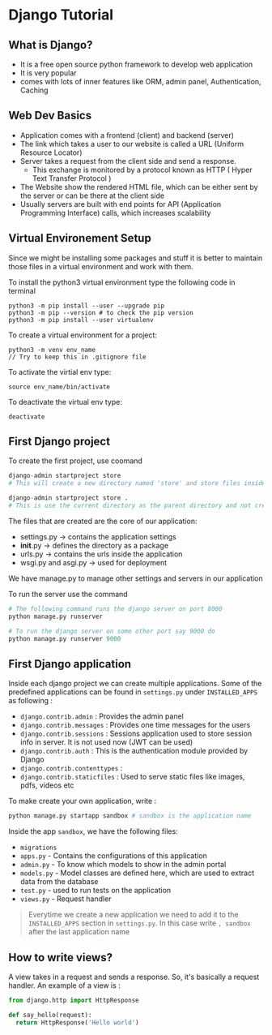 # Django Tutorial

## What is Django? 

- It is a free open source python framework to develop web application 
- It is very popular 
- comes with lots of inner features like ORM, admin panel, Authentication, Caching 

## Web Dev Basics

- Application comes with a frontend (client) and backend (server)
- The link which takes a user to our website is called a URL (Uniform Resource Locator) 
- Server takes a request from the client side and send a response. 
  - This exchange is monitored by a protocol known as HTTP ( Hyper Text Transfer Protocol )
- The Website show the rendered HTML file, which can be either sent by the server or can be there at the client side
- Usually servers are built with end points for API (Application Programming Interface) calls, which increases scalability 

## Virtual Environement Setup 

Since we might be installing some packages and stuff it is better to maintain those files in a virtual environment and work with them.

To install the python3 virtual environment type the following code in terminal

```
python3 -m pip install --user --upgrade pip
python3 -m pip --version # to check the pip version
python3 -m pip install --user virtualenv
```

To create a virtual environment for a project:
```
python3 -m venv env_name 
// Try to keep this in .gitignore file
```

To activate the virtial env type:
```
source env_name/bin/activate
```
To deactivate the virtual env type:
```
deactivate
```

## First Django project 

To create the first project, use coomand

```python
django-admin startproject store
# This will create a new directory named 'store' and store files inside it

django-admin startproject store .
# This is use the current directory as the parent directory and not create the 'store' folder again
```

The files that are created are the core of our application: 
- settings.py -> contains the application settings
- __init__.py -> defines the directory as a package
- urls.py -> contains the urls inside the application 
- wsgi.py and asgi.py -> used for deployment 

We have manage.py to manage other settings and servers in our application

To run the server use the command 

```python
# The following command runs the django server on port 8000
python manage.py runserver 

# To run the django server on some other port say 9000 do
python manage.py runserver 9000
```

## First Django application 

Inside each django project we can create multiple applications. Some of the predefined applications can be found in `settings.py` under `INSTALLED_APPS` as following : 
- `django.contrib.admin` : Provides the admin panel
- `django.contrib.messages` : Provides one time messages for the users
- `django.contrib.sessions` : Sessions application used to store session info in server. It is not used now (JWT can be used)
- `django.contrib.auth` : This is the authentication module provided by Django
- `django.contrib.contenttypes` : 
- `django.contrib.staticfiles` : Used to serve static files like images, pdfs, videos etc

To make create your own application, write :

```python
python manage.py startapp sandbox # sandbox is the application name
```
Inside the app `sandbox`, we have the following files:
- `migrations`
- `apps.py` - Contains the configurations of this application
- `admin.py` - To know which models to show in the admin portal 
- `models.py` - Model classes are defined here, which are used to extract data from the database
- `test.py` - used to run tests on the application
- `views.py` - Request handler 

> Everytime we create a new application we need to add it to the `INSTALLED_APPS` section in `settings.py`. In this case write `, sandbox` after the last application name

## How to write views?

A view takes in a request and sends a response. So, it's basically a request handler. An example of a view is :

```python
from django.http import HttpResponse

def say_hello(request):
  return HttpResponse('Hello world')
```

